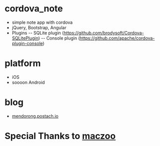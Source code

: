 # cordova_note
- simple note app with cordova
- jQuery, Bootstrap, Angular
- Plugins
-- SQLite plugin (https://github.com/brodysoft/Cordova-SQLitePlugin)
-- Console plugin (https://github.com/apache/cordova-plugin-console)

# platform
- iOS
- soooon Android

# blog
- [mendorong.postach.io](http://mendorong.postach.io/tag/cordova)

# Special Thanks to [maczoo](https://github.com/joon1030)
